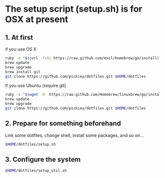 # The setup script (setup.sh) is for OSX at present

## 1. At first
if you use OS X
``` sh
ruby -e "$(curl -fsSL https://raw.github.com/mxcl/homebrew/go/install)"
brew update
brew upgrade
brew install git
git clone https://github.com/pickiey/dotfiles.git $HOME/dotfiles
```

if you use Ubuntu (require git)
``` sh
ruby -e "$(wget -O- https://raw.github.com/Homebrew/linuxbrew/go/install)"
brew update
brew upgrade
git clone https://github.com/pickiey/dotfiles.git $HOME/dotfiles
```

## 2. Prepare for something beforehand
Link some dotfiles, change shell, install some packages, and so on...
``` sh
$HOME/dotfiles/setup.sh
```

## 3. Configure the system
``` sh
$HOME/dotfiles/setup_util.sh
```
